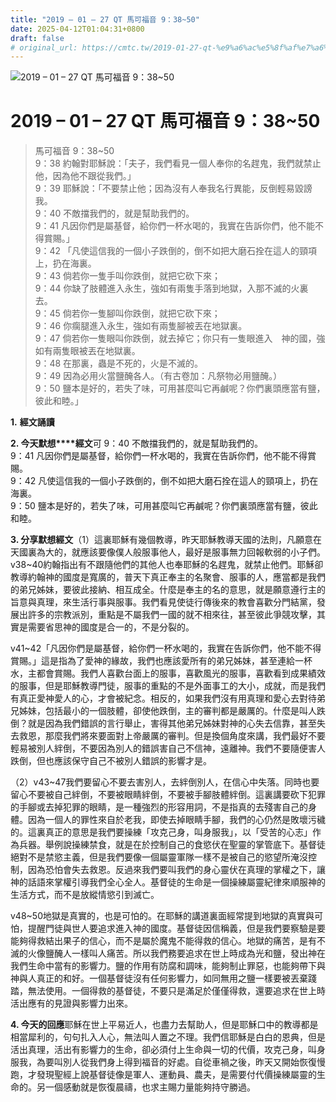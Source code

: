 ```yaml
---
title: "2019 – 01 – 27 QT 馬可福音 9：38~50"
date: 2025-04-12T01:04:31+0800
draft: false
# original_url: https://cmtc.tw/2019-01-27-qt-%e9%a6%ac%e5%8f%af%e7%a6%8f%e9%9f%b3-9%ef%bc%9a3850
---
```


![2019 – 01 – 27 QT 馬可福音 9：38~50](/images/qt.jpg   "2019 – 01 – 27 QT 馬可福音 9：38~50")

# 2019 – 01 – 27 QT 馬可福音 9：38~50

> 馬可福音 9：38~50  
> 9：38 約翰對耶穌說：「夫子，我們看見一個人奉你的名趕鬼，我們就禁止他，因為他不跟從我們。」  
> 9：39 耶穌說：「不要禁止他；因為沒有人奉我名行異能，反倒輕易毀謗我。  
> 9：40 不敵擋我們的，就是幫助我們的。  
> 9：41 凡因你們是屬基督，給你們一杯水喝的，我實在告訴你們，他不能不得賞賜。」  
> 9：42 「凡使這信我的一個小子跌倒的，倒不如把大磨石拴在這人的頸項上，扔在海裏。  
> 9：43 倘若你一隻手叫你跌倒，就把它砍下來；  
> 9：44 你缺了肢體進入永生，強如有兩隻手落到地獄，入那不滅的火裏去。  
> 9：45 倘若你一隻腳叫你跌倒，就把它砍下來；  
> 9：46 你瘸腿進入永生，強如有兩隻腳被丟在地獄裏。  
> 9：47 倘若你一隻眼叫你跌倒，就去掉它；你只有一隻眼進入　神的國，強如有兩隻眼被丟在地獄裏。  
> 9：48 在那裏，蟲是不死的，火是不滅的。  
> 9：49 因為必用火當鹽醃各人。（有古卷加：凡祭物必用鹽醃。）  
> 9：50 鹽本是好的，若失了味，可用甚麼叫它再鹹呢？你們裏頭應當有鹽，彼此和睦。」

**1.** **經文誦讀**

**2. 今天默想****經文**可 9：40 不敵擋我們的，就是幫助我們的。  
9：41 凡因你們是屬基督，給你們一杯水喝的，我實在告訴你們，他不能不得賞賜。  
9：42 凡使這信我的一個小子跌倒的，倒不如把大磨石拴在這人的頸項上，扔在海裏。  
9：50 鹽本是好的，若失了味，可用甚麼叫它再鹹呢？你們裏頭應當有鹽，彼此和睦。

**3. 分享默想經文**（1）這裏耶穌有幾個教導，昨天耶穌教導天國的法則，凡願意在天國裏為大的，就應該要像僕人般服事他人，最好是服事無力回報軟弱的小子們。v38~40約翰指出有不跟隨他們的其他人也奉耶穌的名趕鬼，就禁止他們。耶穌卻教導約翰神的國度是寬廣的，普天下真正奉主的名聚會、服事的人，應當都是我們的弟兄姊妹，要彼此接納、相互成全。什麼是奉主的名的意思，就是願意遵行主的旨意與真理，來生活行事與服事。我們看見使徒行傳後來的教會喜歡分門結黨，發展出許多的宗教派別，重點是不屬我們一國的就不相來往，甚至彼此爭競攻擊，其實是需要省思神的國度是合一的，不是分裂的。

v41~42「凡因你們是屬基督，給你們一杯水喝的，我實在告訴你們，他不能不得賞賜。」這是指為了愛神的緣故，我們也應該愛所有的弟兄姊妹，甚至連給一杯水，主都會賞賜。我們人喜歡台面上的服事，喜歡風光的服事，喜歡看到成果績效的服事，但是耶穌教導門徒，服事的重點的不是外面事工的大小，成就，而是我們有真正愛神愛人的心，才會被紀念。相反的，如果我們沒有用真理和愛心去對待弟兄姊妹，包括最小的一個肢體，卻使他跌倒，主的審判都是嚴厲的。什麼是叫人跌倒？就是因為我們錯誤的言行舉止，害得其他弟兄姊妹對神的心失去信靠，甚至失去救恩，那麼我們將來要面對上帝嚴厲的審判。但是換個角度來講，我們最好不要輕易被別人絆倒，不要因為別人的錯誤害自己不信神，遠離神。我們不要隨便害人跌倒，但也應該保守自己不被別人錯誤的影響才是。

（2）v43~47我們要留心不要去害別人，去絆倒別人，在信心中失落。同時也要留心不要被自己絆倒，不要被眼睛絆倒，不要被手腳肢體絆倒。這裏講要砍下犯罪的手腳或去掉犯罪的眼睛，是一種強烈的形容用詞，不是指真的去殘害自己的身體。因為一個人的罪性來自於老我，即使去掉眼睛手腳，我們的心仍然是敗壞污穢的。這裏真正的意思是我們要操練「攻克己身，叫身服我」，以「受苦的心志」作為兵器。舉例說操練禁食，就是在於控制自己的食慾伏在聖靈的掌管底下。基督徒絕對不是禁慾主義，但是我們要像一個屬靈軍隊一樣不是被自己的慾望所淹沒控制，因為恐怕會失去救恩。反過來我們要叫我們的身心靈伏在真理的掌權之下，讓神的話語來掌權引導我們全心全人。基督徒的生命是一個操練屬靈紀律來順服神的生活方式，而不是放縱情慾引到滅亡。

v48~50地獄是真實的，也是可怕的。在耶穌的講道裏面經常提到地獄的真實與可怕，提醒門徒與世人要追求進入神的國度。基督徒因信稱義，但是我們要察驗是要能夠得救結出果子的信心，而不是屬於魔鬼不能得救的信心。地獄的痛苦，是有不滅的火像鹽醃人一樣叫人痛苦。所以我們務要追求在世上時成為光和鹽，發出神在我們生命中當有的影響力。鹽的作用有防腐和調味，能夠制止罪惡，也能夠帶下與神與人真正的和好。一個基督徒沒有任何影響力，如同無用之鹽一樣要被丟棄踐踏，無法使用。一個得救的基督徒，不要只是滿足於僅僅得救，還要追求在世上時活出應有的見證與影響力出來。

**4. 今天的回應**耶穌在世上平易近人，也盡力去幫助人，但是耶穌口中的教導都是相當犀利的，句句扎入人心，無法叫人置之不理。我們信耶穌是白白的恩典，但是活出真理，活出有影響力的生命，卻必須付上生命與一切的代價，攻克己身，叫身服我，為要叫別人從我們身上得到福音的好處。自從車禍之後，昨天又開始恢復慢跑，才發現聖經上說基督徒像是軍人、運動員、農夫，是需要付代價操練屬靈的生命的。另一個感動就是恢復晨禱，也求主賜力量能夠持守勝過。